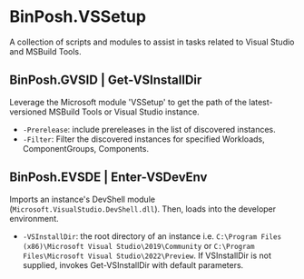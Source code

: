 # BinPosh.VSSetup

A collection of scripts and modules to assist in tasks related to Visual Studio and MSBuild Tools.

## BinPosh.GVSID | Get-VSInstallDir

Leverage the Microsoft module 'VSSetup' to get the path of the latest-versioned MSBuild Tools or Visual Studio instance.

- `-Prerelease`: include prereleases in the list of discovered instances.
- `-Filter`: Filter the discovered instances for specified Workloads, ComponentGroups, Components.

## BinPosh.EVSDE | Enter-VSDevEnv

Imports an instance's DevShell module (`Microsoft.VisualStudio.DevShell.dll`). Then, loads into the developer environment.

- `-VSInstallDir`: the root directory of an instance i.e. `C:\Program Files (x86)\Microsoft Visual Studio\2019\Community` or `C:\Program Files\Microsoft Visual Studio\2022\Preview`. If VSInstallDir is not supplied, invokes Get-VSInstallDir with default parameters.
